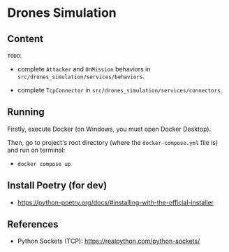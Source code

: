 # Drones Simulation

## Content

`TODO`: 

- complete `Attacker` and `OnMission` behaviors in `src/drones_simulation/services/behaviors`. 

- complete `TcpConnector` in `src/drones_simulation/services/connectors`.

## Running

Firstly, execute Docker (on Windows, you must open Docker Desktop).

Then, go to project's root directory (where the `docker-compose.yml` file is) and run on terminal:

- `docker compose up`

## Install Poetry (for dev)

- https://python-poetry.org/docs/#installing-with-the-official-installer

## References

- Python Sockets (TCP): https://realpython.com/python-sockets/
